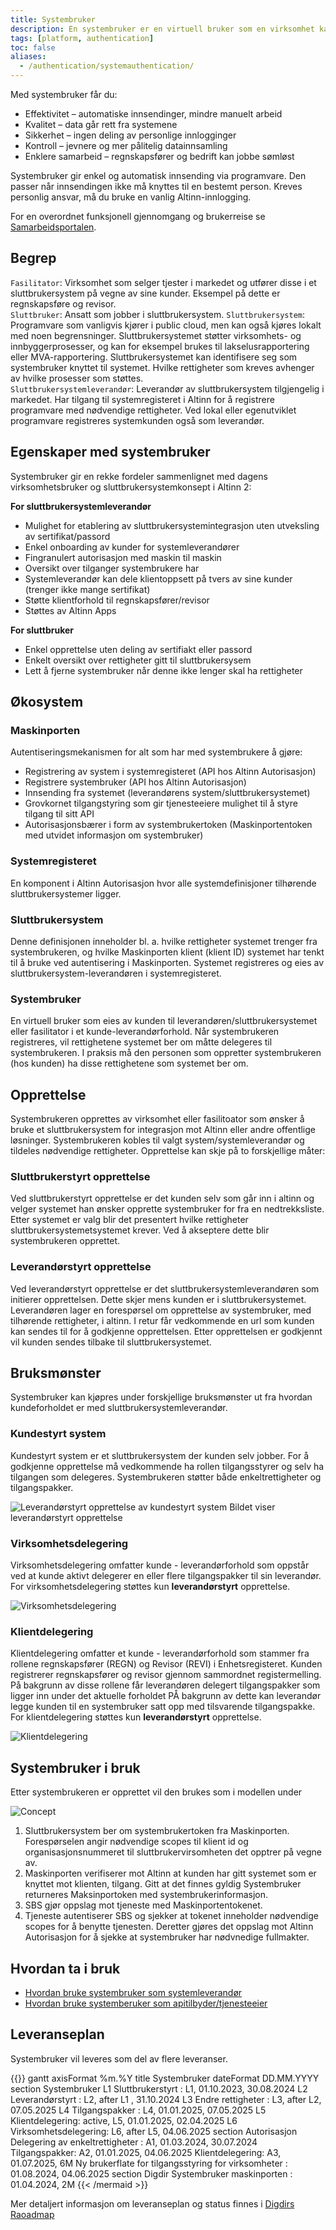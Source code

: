 ```yaml
---
title: Systembruker
description: En systembruker er en virtuell bruker som en virksomhet kan opprette i Altinn. Den gir systemer og programvare – for eksempel et regnskapsprogram – tilgang til å hente og sende inn data på vegne av en virksomhet. 
tags: [platform, authentication]
toc: false
aliases:
  - /authentication/systemauthentication/
---
```


Med systembruker får du: 

- Effektivitet – automatiske innsendinger, mindre manuelt arbeid  
- Kvalitet – data går rett fra systemene  
- Sikkerhet – ingen deling av personlige innlogginger  
- Kontroll – jevnere og mer pålitelig datainnsamling 
- Enklere samarbeid – regnskapsfører og bedrift kan jobbe sømløst 

Systembruker gir enkel og automatisk innsending via programvare. Den passer når innsendingen ikke må knyttes til en bestemt person. Kreves personlig ansvar, må du bruke en vanlig Altinn-innlogging. 

For en overordnet funksjonell gjennomgang og brukerreise se [Samarbeidsportalen](https://samarbeid.digdir.no/altinn/systembruker/2542).

## Begrep

`Fasilitator`: Virksomhet som selger tjester i markedet og utfører disse i et sluttbrukersystem på vegne av sine kunder. Eksempel på dette er regnskapsføre og revisor.  
`Sluttbruker`: Ansatt som jobber i sluttbrukersystem.
`Sluttbrukersystem`: Programvare som vanligvis kjører i public cloud, men kan også kjøres lokalt med noen begrensninger. Sluttbrukersystemet støtter virksomhets- og innbyggerprosesser, og kan for eksempel brukes til lakselusrapportering eller MVA-rapportering.
Sluttbrukersystemet kan identifisere seg som systembruker knyttet til systemet. Hvilke rettigheter som kreves avhenger av hvilke prosesser som støttes.  
`Sluttbrukersystemleverandør`: Leverandør av sluttbrukersystem tilgjengelig i markedet. Har tilgang til systemregisteret i Altinn for å registrere programvare med nødvendige rettigheter.
Ved lokal eller egenutviklet programvare registreres systemkunden også som leverandør.

## Egenskaper med systembruker

Systembruker gir en rekke fordeler sammenlignet med dagens virksomhetsbruker og sluttbrukersystemkonsept i Altinn 2:

**For sluttbrukersystemleverandør**

- Mulighet for etablering av sluttbrukersystemintegrasjon uten utveksling av sertifikat/passord
- Enkel onboarding av kunder for systemleverandører
- Fingranulert autorisasjon med maskin til maskin
- Oversikt over tilganger systembrukere har
- Systemleverandør kan dele klientoppsett på tvers av sine kunder (trenger ikke mange sertifikat)
- Støtte klientforhold til regnskapsfører/revisor
- Støttes av Altinn Apps

**For sluttbruker**

- Enkel opprettelse uten deling av sertifiakt eller passord
- Enkelt oversikt over rettigheter gitt til sluttbrukersysem
- Lett å fjerne systembruker når denne ikke lenger skal ha rettigheter

## Økosystem

### Maskinporten

Autentiseringsmekanismen for alt som har med systembrukere å gjøre:

- Registrering av system i systemregisteret (API hos Altinn Autorisasjon)
- Registrere systembruker (API hos Altinn Autorisasjon)
- Innsending fra systemet (leverandørens system/sluttbrukersystemet)
- Grovkornet tilgangstyring som gir tjenesteeiere mulighet til å styre tilgang til sitt API
- Autorisasjonsbærer i form av systembrukertoken (Maskinportentoken med utvidet informasjon om systembruker)

### Systemregisteret

En komponent i Altinn Autorisasjon hvor alle systemdefinisjoner tilhørende sluttbrukersystemer ligger.

### Sluttbrukersystem

Denne definisjonen inneholder bl. a. hvilke rettigheter systemet trenger fra systembrukeren, og hvilke Maskinporten klient (klient ID) systemet har tenkt til å bruke ved autentisering i Maskinporten.
Systemet registreres og eies av sluttbrukersystem-leverandøren i systemregisteret.

### Systembruker

En virtuell bruker som eies av kunden til leverandøren/sluttbrukersystemet eller fasilitator i et kunde-leverandørforhold.
Når systembrukeren registreres, vil rettighetene systemet ber om måtte delegeres til systembrukeren. I praksis må den personen som oppretter systembrukeren (hos kunden) ha disse rettighetene som systemet ber om.

## Opprettelse

Systembrukeren opprettes av virksomhet eller fasilitoator som ønsker å bruke et sluttbrukersystem for integrasjon mot Altinn eller andre offentlige løsninger. Systembrukeren kobles til valgt system/systemleverandør og tildeles nødvendige rettigheter.
Opprettelse kan skje på to forskjellige måter:

### Sluttbrukerstyrt opprettelse

Ved sluttbrukerstyrt opprettelse er det kunden selv som går inn i altinn og velger systemet han ønsker opprette systembruker for fra en nedtrekksliste.
Etter systemet er valg blir det presentert hvilke rettigheter sluttbrukersystemetsystemet krever. Ved å akseptere dette blir systembrukeren opprettet.

### Leverandørstyrt opprettelse

Ved leverandørstyrt opprettelse er det sluttbrukersystemleverandøren som initierer opprettelsen. Dette skjer mens kunden er i sluttbrukersystemet. Leverandøren lager en forespørsel om opprettelse av systembruker, med tilhørende rettigheter, i altinn. I retur får vedkommende en url som kunden kan sendes til for å godkjenne opprettelsen. Etter opprettelsen er godkjennt vil kunden sendes tilbake til sluttbrukersystemet.

## Bruksmønster

Systembruker kan kjøpres under forskjellige bruksmønster ut fra hvordan kundeforholdet er med sluttbrukersystemleverandør.

### Kundestyrt system

<!--Bedre tittel?-->

Kundestyrt system er et sluttbrukersystem der kunden selv jobber.
For å godkjenne opprettelse må vedkommende ha rollen tilgangsstyrer og selv ha tilgangen som delegeres.
Systembrukeren støtter både enkeltrettigheter og tilgangspakker.

![Leverandørstyrt opprettelse av kundestyrt system](image-4.png)
Bildet viser leverandørstyrt opprettelse

### Virksomhetsdelegering

Virksomhetsdelegering omfatter kunde - leverandørforhold som oppstår ved at kunde aktivt delegerer en eller flere tilgangspakker til sin leverandør.
For virksomhetsdelegering støttes kun **leverandørstyrt** opprettelse.

![Virksomhetsdelegering](image-1.png)

### Klientdelegering

Klientdelegering omfatter et kunde - leverandørforhold som stammer fra rollene regnskapsfører (REGN) og Revisor (REVI) i Enhetsregisteret.
Kunden registrerer regnskapsfører og revisor gjennom sammordnet registermelling. På bakgrunn av disse rollene får leverandøren delegert tilgangspakker som ligger inn under det aktuelle forholdet
PÅ bakgrunn av dette kan leverandør legge kunden til en systembruker satt opp med tilsvarende tilgangspakke.  
For klientdelegering støttes kun **leverandørstyrt** opprettelse.

![Klientdelegering](image-2.png)

## Systembruker i bruk

Etter systembrukeren er opprettet vil den brukes som i modellen under

![Concept](image.png)

1. Sluttbrukersystem ber om systembrukertoken fra Maskinporten. Forespørselen angir nødvendige scopes til klient id og organisasjonsnummeret til sluttbrukervirsomheten det opptrer på vegne av.
2. Maskinporten verifiserer mot Altinn at kunden har gitt systemet som er knyttet mot klienten, tilgang. Gitt at det finnes gyldig Systembruker returneres Maksinportoken med systembrukerinformasjon.
3. SBS gjør oppslag mot tjeneste med Maskinportentokenet.
4. Tjeneste autentiserer SBS og sjekker at tokenet inneholder nødvendige scopes for å benytte tjenesten. Deretter gjøres det oppslag mot Altinn Autorisasjon for å sjekke at systembruker har nødvnedige fullmakter.

## Hvordan ta i bruk

- [Hvordan bruke systembruker som systemleverandør](../../guides/system-vendor/)
- [Hvordan bruke systemberuker som apitilbyder/tjenesteeier](../../guides/resource-owner/)

## Leveranseplan

Systembruker vil leveres som del av flere leveranser.

{{<mermaid>}}
gantt
axisFormat %m.%Y
title Systembruker
dateFormat DD.MM.YYYY
section Systembruker
L1 Sluttbrukerstyrt : L1, 01.10.2023, 30.08.2024
L2 Leverandørstyrt : L2, after L1 , 31.10.2024
L3 Endre rettigheter : L3, after L2, 07.05.2025
L4 Tilgangspakker : L4, 01.01.2025, 07.05.2025
L5 Klientdelegering: active, L5, 01.01.2025, 02.04.2025
L6 Virksomhetsdelegering: L6, after L5, 04.06.2025
section Autorisasjon
Delegering av enkeltrettigheter : A1, 01.03.2024, 30.07.2024
Tilgangspakker: A2, 01.01.2025, 04.06.2025
Klientdelegering: A3, 01.07.2025, 6M
Ny brukerflate for tilgangsstyring for virksomheter : 01.08.2024, 04.06.2025
section Digdir
Systembruker maskinporten : 01.04.2024, 2M
{{< /mermaid >}}

Mer detaljert informasjon om leveranseplan og status finnes i [Digdirs Raoadmap](https://github.com/digdir/roadmap/issues/284)
